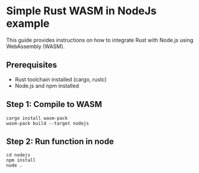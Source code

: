 # Simple Rust WASM in NodeJs example

This guide provides instructions on how to integrate Rust with Node.js using WebAssembly (WASM).

## Prerequisites

- Rust toolchain installed (cargo, rustc)
- Node.js and npm installed

## Step 1: Compile to WASM

```shell
cargo install wasm-pack
wasm-pack build --target nodejs
```

## Step 2: Run function in node

```shell
cd nodejs
npm install
node .
```
